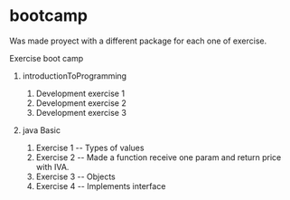 # bootcamp
Was made proyect with a different package for each one of exercise.

Exercise boot camp

1. introductionToProgramming
   1. Development exercise 1
   2. Development exercise 2
   3. Development exercise 3

2. java Basic
   1. Exercise 1 -- Types of values
   2. Exercise 2 -- Made a function receive one param and return price with IVA.
   3. Exercise 3 -- Objects
   4. Exercise 4 -- Implements interface


